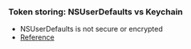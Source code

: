 ### Token storing: NSUserDefaults vs Keychain

* NSUserDefaults is not secure or encrypted
* [Reference](http://stackoverflow.com/questions/16795506/storing-authentication-tokens-on-ios-nsuserdefaults-vs-keychain)